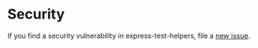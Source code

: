 # Security

If you find a security vulnerability in express-test-helpers, file a [new issue](https://github.com/lykmapipo/express-test-helpers/issues).
